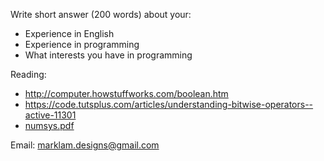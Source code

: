 Write short answer (200 words) about your:
- Experience in English
- Experience in programming
- What interests you have in programming

Reading:
- http://computer.howstuffworks.com/boolean.htm
- https://code.tutsplus.com/articles/understanding-bitwise-operators--active-11301
- [numsys.pdf](tree/master/resources/numsys.pdf)

Email: marklam.designs@gmail.com
